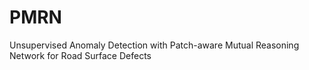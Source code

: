 # PMRN
Unsupervised Anomaly Detection with Patch-aware Mutual Reasoning Network for Road Surface Defects

